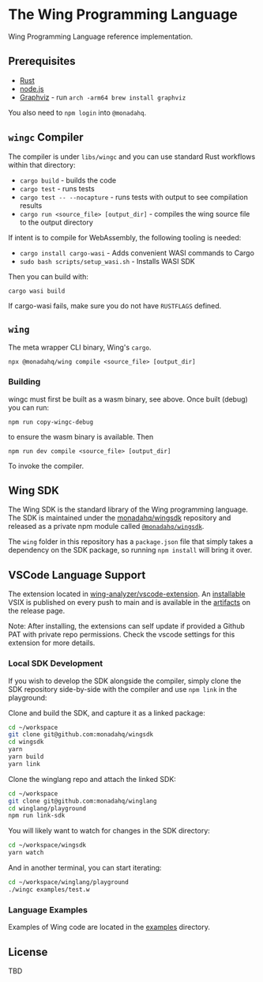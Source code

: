 # The Wing Programming Language

Wing Programming Language reference implementation.

## Prerequisites

- [Rust](https://rustup.rs/)
- [node.js](https://nodejs.org)
- [Graphviz](https://graphviz.org/download/) - run `arch -arm64 brew install graphviz`

You also need to `npm login` into `@monadahq`.

## `wingc` Compiler

The compiler is under `libs/wingc` and you can use standard Rust workflows within that directory:

- `cargo build` - builds the code
- `cargo test` - runs tests
- `cargo test -- --nocapture` - runs tests with output to see compilation results
- `cargo run <source_file> [output_dir]` - compiles the wing source file to the output directory

If intent is to compile for WebAssembly, the following tooling is needed:

- `cargo install cargo-wasi` - Adds convenient WASI commands to Cargo
- `sudo bash scripts/setup_wasi.sh` - Installs WASI SDK

Then you can build with:

```shell
cargo wasi build
```

If cargo-wasi fails, make sure you do not have `RUSTFLAGS` defined.

## `wing`

The meta wrapper CLI binary, Wing's `cargo`.

`npx @monadahq/wing compile <source_file> [output_dir]`

### Building

wingc must first be built as a wasm binary, see above. Once built (debug) you can run:

```shell
npm run copy-wingc-debug
```

to ensure the wasm binary is available. Then

```shell
npm run dev compile <source_file> [output_dir]
```

To invoke the compiler.

## Wing SDK

The Wing SDK is the standard library of the Wing programming language. The SDK
is maintained under the [monadahq/wingsdk](https://github.com/monadahq/wingsdk)
repository and released as a private npm module called
[`@monadahq/wingsdk`](https://github.com/monadahq/wingsdk/packages/1519521).

The `wing` folder in this repository has a `package.json` file that simply takes
a dependency on the SDK package, so running `npm install` will bring it over.

## VSCode Language Support

The extension located in [wing-analyzer/vscode-extension](wing-analyzer/vscode-extension). An [installable](https://code.visualstudio.com/docs/editor/extension-marketplace#_install-from-a-vsix) VSIX is published on every push to main and is available in the [artifacts](https://github.com/monadahq/winglang/releases/download/development/vscode-wing.vsix) on the release page.

Note: After installing, the extensions can self update if provided a Github PAT with private repo permissions. Check the vscode settings for this extension for more details.

### Local SDK Development

If you wish to develop the SDK alongside the compiler, simply clone the SDK
repository side-by-side with the compiler and use `npm link` in the playground:

Clone and build the SDK, and capture it as a linked package:

```sh
cd ~/workspace
git clone git@github.com:monadahq/wingsdk
cd wingsdk
yarn
yarn build
yarn link
```

Clone the winglang repo and attach the linked SDK:

```sh
cd ~/workspace
git clone git@github.com:monadahq/winglang
cd winglang/playground
npm run link-sdk
```

You will likely want to watch for changes in the SDK directory:

```sh
cd ~/workspace/wingsdk
yarn watch
```

And in another terminal, you can start iterating:

```sh
cd ~/workspace/winglang/playground
./wingc examples/test.w
```

### Language Examples

Examples of Wing code are located in the [examples](./examples) directory.

## License

TBD
